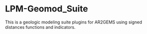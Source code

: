 # LPM-Geomod_Suite
This is a geologic modeling suite plugins for AR2GEMS using signed distances functions and indicators.
